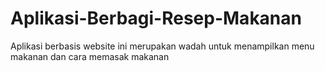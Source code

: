 # Aplikasi-Berbagi-Resep-Makanan
Aplikasi berbasis website ini merupakan wadah untuk menampilkan menu makanan dan cara memasak makanan
